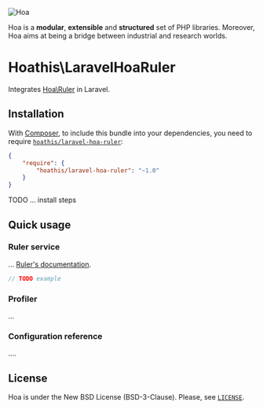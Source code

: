 ![Hoa](http://static.hoa-project.net/Image/Hoa_small.png)

Hoa is a **modular**, **extensible** and **structured** set of PHP libraries.
Moreover, Hoa aims at being a bridge between industrial and research worlds.

# Hoathis\LaravelHoaRuler

Integrates [Hoa\Ruler](https://github.com/hoaproject/Ruler) in Laravel.

## Installation

With [Composer](http://getcomposer.org/), to include this bundle into your
dependencies, you need to require
[`hoathis/laravel-hoa-ruler`](https://packagist.org/packages/hoathis/laravel-hoa-ruler):

```json
{
    "require": {
        "hoathis/laravel-hoa-ruler": "~1.0"
    }
}
```

TODO ... install steps

## Quick usage

### Ruler service

... [Ruler's documentation](http://hoa-project.net/Literature/Hack/Ruler.html).

```php
// TODO example
```

### Profiler
...

### Configuration reference
....

## License

Hoa is under the New BSD License (BSD-3-Clause). Please, see
[`LICENSE`](http://hoa-project.net/LICENSE).
